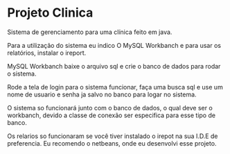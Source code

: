 # Projeto Clinica
Sistema de gerenciamento para uma clínica feito em java.

Para a utilização do sistema eu indico O MySQL Workbanch e para  usar os relatórios, instalar o ireport.

MySQL Workbanch baixe o arquivo sql e crie o banco de dados para rodar o sistema.

Rode a tela de login para o sistema funcionar, faça uma busca sql e use um nome de usuario e senha ja salvo no banco para logar no sistema.

O sistema so funcionará junto com o banco de dados, o qual deve ser o workbanch, devido a classe de conexão ser especifica para esse tipo de banco.

Os relarios so funcionaram se você tiver instalado o irepot na sua I.D.E de preferencia. Eu recomendo o netbeans, onde eu desenvolvi esse projeto.


